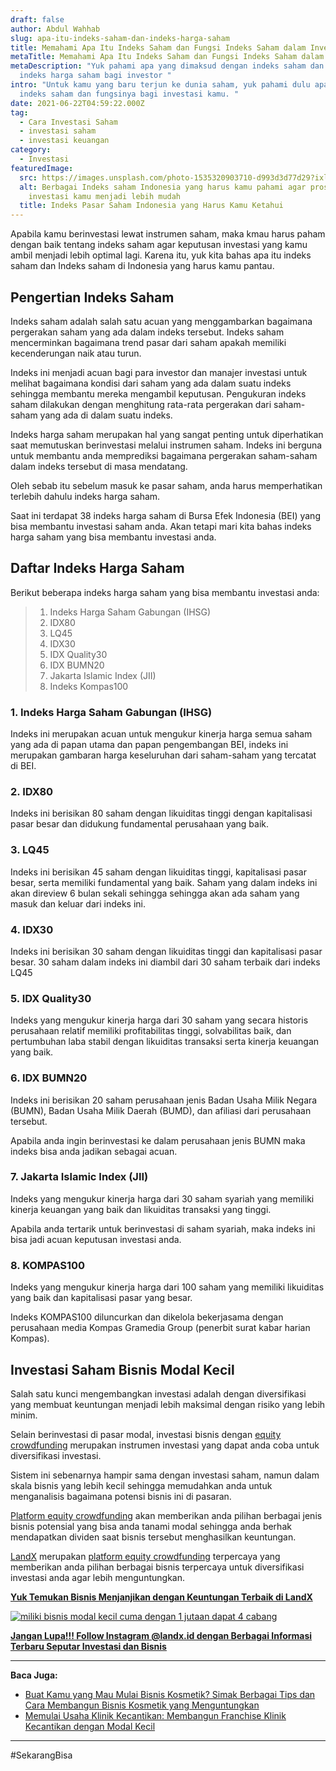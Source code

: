 ```yaml
---
draft: false
author: Abdul Wahhab
slug: apa-itu-indeks-saham-dan-indeks-harga-saham
title: Memahami Apa Itu Indeks Saham dan Fungsi Indeks Saham dalam Investasi
metaTitle: Memahami Apa Itu Indeks Saham dan Fungsi Indeks Saham dalam Investasi
metaDescription: "Yuk pahami apa yang dimaksud dengan indeks saham dan fungsi
  indeks harga saham bagi investor "
intro: "Untuk kamu yang baru terjun ke dunia saham, yuk pahami dulu apa itu
  indeks saham dan fungsinya bagi investasi kamu. "
date: 2021-06-22T04:59:22.000Z
tag:
  - Cara Investasi Saham
  - investasi saham
  - investasi keuangan
category:
  - Investasi
featuredImage:
  src: https://images.unsplash.com/photo-1535320903710-d993d3d77d29?ixlib=rb-1.2.1&ixid=MnwxMjA3fDB8MHxwaG90by1wYWdlfHx8fGVufDB8fHx8&auto=format&fit=crop&w=1470&q=80
  alt: Berbagai Indeks saham Indonesia yang harus kamu pahami agar proses
    investasi kamu menjadi lebih mudah
  title: Indeks Pasar Saham Indonesia yang Harus Kamu Ketahui
---
```

Apabila kamu berinvestasi lewat instrumen saham, maka kmau harus paham dengan baik tentang indeks saham agar keputusan investasi yang kamu ambil menjadi lebih optimal lagi. Karena itu, yuk kita bahas apa itu indeks saham dan Indeks saham di Indonesia yang harus kamu pantau.

## Pengertian Indeks Saham

Indeks saham adalah salah satu acuan yang menggambarkan bagaimana pergerakan saham yang ada dalam indeks tersebut. Indeks saham mencerminkan bagaimana trend pasar dari saham apakah memiliki kecenderungan naik atau turun.

Indeks ini menjadi acuan bagi para investor dan manajer investasi untuk melihat bagaimana kondisi dari saham yang ada dalam suatu indeks sehingga membantu mereka mengambil keputusan. Pengukuran indeks saham dilakukan dengan menghitung rata-rata pergerakan dari saham-saham yang ada di dalam suatu indeks.

Indeks harga saham merupakan hal yang sangat penting untuk diperhatikan saat memutuskan berinvestasi melalui instrumen saham. Indeks ini berguna untuk membantu anda memprediksi bagaimana pergerakan saham-saham dalam indeks tersebut di masa mendatang.

Oleh sebab itu sebelum masuk ke pasar saham, anda harus memperhatikan terlebih dahulu indeks harga saham.

Saat ini terdapat 38 indeks harga saham di Bursa Efek Indonesia (BEI) yang bisa membantu investasi saham anda. Akan tetapi mari kita bahas indeks harga saham yang bisa membantu investasi anda.

## Daftar Indeks Harga Saham

Berikut beberapa indeks harga saham yang bisa membantu investasi anda:

> 1. Indeks Harga Saham Gabungan (IHSG)
> 2. IDX80
> 3. LQ45
> 4. IDX30
> 5. IDX Quality30
> 6. IDX BUMN20
> 7. Jakarta Islamic Index (JII)
> 8. Indeks Kompas100

### 1. Indeks Harga Saham Gabungan (IHSG)

Indeks ini merupakan acuan untuk mengukur kinerja harga semua saham yang ada di papan utama dan papan pengembangan BEI, indeks ini merupakan gambaran harga keseluruhan dari saham-saham yang tercatat di BEI.

### 2. IDX80

Indeks ini berisikan 80 saham dengan likuiditas tinggi dengan kapitalisasi pasar besar dan didukung fundamental perusahaan yang baik.

### 3. LQ45

Indeks ini berisikan 45 saham dengan likuiditas tinggi, kapitalisasi pasar besar, serta memiliki fundamental yang baik. Saham yang dalam indeks ini akan direview 6 bulan sekali sehingga sehingga akan ada saham yang masuk dan keluar dari indeks ini.

### 4. IDX30

Indeks ini berisikan 30 saham dengan likuiditas tinggi dan kapitalisasi pasar besar. 30 saham dalam indeks ini diambil dari 30 saham terbaik dari indeks LQ45

### 5. IDX Quality30

Indeks yang mengukur kinerja harga dari 30 saham yang secara historis perusahaan relatif memiliki profitabilitas tinggi, solvabilitas baik, dan pertumbuhan laba stabil dengan likuiditas transaksi serta kinerja keuangan yang baik.

### 6. IDX BUMN20

Indeks ini berisikan 20 saham perusahaan jenis Badan Usaha Milik Negara (BUMN), Badan Usaha Milik Daerah (BUMD), dan afiliasi dari perusahaan tersebut.

Apabila anda ingin berinvestasi ke dalam perusahaan jenis BUMN maka indeks bisa anda jadikan sebagai acuan.

### 7. Jakarta Islamic Index (JII)

Indeks yang mengukur kinerja harga dari 30 saham syariah yang memiliki kinerja keuangan yang baik dan likuiditas transaksi yang tinggi.

Apabila anda tertarik untuk berinvestasi di saham syariah, maka indeks ini bisa jadi acuan keputusan investasi anda.

### 8. KOMPAS100

Indeks yang mengukur kinerja harga dari 100 saham yang memiliki likuiditas yang baik dan kapitalisasi pasar yang besar.

Indeks KOMPAS100 diluncurkan dan dikelola bekerjasama dengan perusahaan media Kompas Gramedia Group (penerbit surat kabar harian Kompas).

## [](https://landx.id/)Investasi Saham Bisnis Modal Kecil

Salah satu kunci mengembangkan investasi adalah dengan diversifikasi yang membuat keuntungan menjadi lebih maksimal dengan risiko yang lebih minim.

Selain berinvestasi di pasar modal, investasi bisnis dengan [equity crowdfunding](https://landx.id/project/?utm_source=Blog&utm_medium=organic+keyword&utm_campaign=blog&utm_id=Blog) merupakan instrumen investasi yang dapat anda coba untuk diversifikasi investasi.

Sistem ini sebenarnya hampir sama dengan investasi saham, namun dalam skala bisnis yang lebih kecil sehingga memudahkan anda untuk menganalisis bagaimana potensi bisnis ini di pasaran.

[Platform equity crowdfunding](https://landx.id/project/?utm_source=Blog&utm_medium=organic+keyword&utm_campaign=blog&utm_id=Blog) akan memberikan anda pilihan berbagai jenis bisnis potensial yang bisa anda tanami modal sehingga anda berhak mendapatkan dividen saat bisnis tersebut menghasilkan keuntungan.

[LandX](https://landx.id/project/?utm_source=Blog&utm_medium=organic+keyword&utm_campaign=blog&utm_id=Blog) merupakan [platform equity crowdfunding](https://landx.id/project/?utm_source=Blog&utm_medium=organic+keyword&utm_campaign=blog&utm_id=Blog) terpercaya yang memberikan anda pilihan berbagai bisnis terpercaya untuk diversifikasi investasi anda agar lebih menguntungkan.

**[Yuk Temukan Bisnis Menjanjikan dengan Keuntungan Terbaik di LandX](https://landx.id/project/?utm_source=Blog&utm_medium=organic+keyword&utm_campaign=blog&utm_id=Blog)**

[![miliki bisnis modal kecil cuma dengan 1 jutaan dapat 4 cabang ](https://accountgram-production.sfo2.cdn.digitaloceanspaces.com/landx_ghost/2021/11/jadi-owner-bisnis-hanya-1-jutaan-dengan-cuan-yang-sangat-menjanjikan.png)](https://landx.id/project/?utm_source=Blog&utm_medium=organic+keyword&utm_campaign=blog&utm_id=Blog)

**[Jangan Lupa!!! Follow Instagram @landx.id dengan Berbagai Informasi Terbaru Seputar Investasi dan Bisnis](https://www.instagram.com/landx.id/?utm_medium=copy_link)**

- - -

**Baca Juga:**
* [Buat Kamu yang Mau Mulai Bisnis Kosmetik? Simak Berbagai Tips dan Cara Membangun  Bisnis Kosmetik yang Menguntungkan](https://landx.id/project/index.html)
* [Memulai Usaha Klinik Kecantikan: Membangun Franchise Klinik Kecantikan dengan Modal Kecil](https://landx.id/blog/franchise-klinik-kecantikan/)
- - -
#SekarangBisa